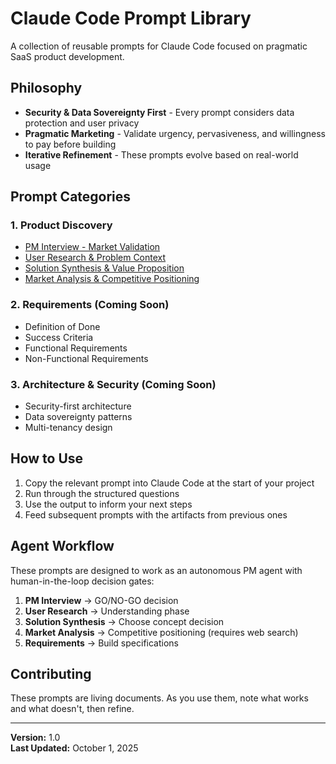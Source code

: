 # Claude Code Prompt Library

A collection of reusable prompts for Claude Code focused on pragmatic SaaS product development.

## Philosophy

- **Security & Data Sovereignty First** - Every prompt considers data protection and user privacy
- **Pragmatic Marketing** - Validate urgency, pervasiveness, and willingness to pay before building
- **Iterative Refinement** - These prompts evolve based on real-world usage

## Prompt Categories

### 1. Product Discovery
- [PM Interview - Market Validation](./product-discovery/01-pm-interview.md)
- [User Research & Problem Context](./product-discovery/02-user-research.md)
- [Solution Synthesis & Value Proposition](./product-discovery/03-solution-synthesis.md)
- [Market Analysis & Competitive Positioning](./product-discovery/04-market-analysis.md)

### 2. Requirements (Coming Soon)
- Definition of Done
- Success Criteria
- Functional Requirements
- Non-Functional Requirements

### 3. Architecture & Security (Coming Soon)
- Security-first architecture
- Data sovereignty patterns
- Multi-tenancy design

## How to Use

1. Copy the relevant prompt into Claude Code at the start of your project
2. Run through the structured questions
3. Use the output to inform your next steps
4. Feed subsequent prompts with the artifacts from previous ones

## Agent Workflow

These prompts are designed to work as an autonomous PM agent with human-in-the-loop decision gates:

1. **PM Interview** → GO/NO-GO decision
2. **User Research** → Understanding phase
3. **Solution Synthesis** → Choose concept decision
4. **Market Analysis** → Competitive positioning (requires web search)
5. **Requirements** → Build specifications

## Contributing

These prompts are living documents. As you use them, note what works and what doesn't, then refine.

---

**Version:** 1.0  
**Last Updated:** October 1, 2025